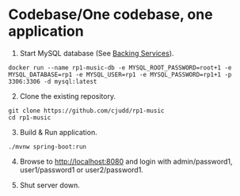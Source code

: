 # Codebase/One codebase, one application

1. Start MySQL database (See [Backing Services](08_backing_services.md)).

```
docker run --name rp1-music-db -e MYSQL_ROOT_PASSWORD=root+1 -e MYSQL_DATABASE=rp1 -e MYSQL_USER=rp1 -e MYSQL_PASSWORD=rp1+1 -p 3306:3306 -d mysql:latest
```

2. Clone the existing repository.
```
git clone https://github.com/cjudd/rp1-music
cd rp1-music
```

3. Build & Run application.
```
./mvnw spring-boot:run
```

4. Browse to [http://localhost:8080](http://localhost:8080) and login with admin/password1, user1/password1 or user2/password1.

5. Shut server down.
